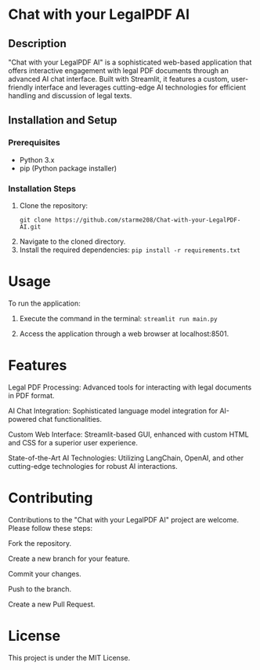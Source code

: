 # Chat with your LegalPDF AI

## Description
"Chat with your LegalPDF AI" is a sophisticated web-based application that offers interactive engagement with legal PDF documents through an advanced AI chat interface. Built with Streamlit, it features a custom, user-friendly interface and leverages cutting-edge AI technologies for efficient handling and discussion of legal texts.

## Installation and Setup

### Prerequisites
- Python 3.x
- pip (Python package installer)

### Installation Steps
1. Clone the repository:
   ```
   git clone https://github.com/starme208/Chat-with-your-LegalPDF-AI.git
   ```
2. Navigate to the cloned directory.
3. Install the required dependencies:
``` pip install -r requirements.txt ```
# Usage
To run the application:

1. Execute the command in the terminal:
``` streamlit run main.py ```

2. Access the application through a web browser at localhost:8501.

# Features
Legal PDF Processing: Advanced tools for interacting with legal documents in PDF format.

AI Chat Integration: Sophisticated language model integration for AI-powered chat functionalities.

Custom Web Interface: Streamlit-based GUI, enhanced with custom HTML and CSS for a superior user experience.

State-of-the-Art AI Technologies: Utilizing LangChain, OpenAI, and other cutting-edge technologies for robust AI interactions.

# Contributing
Contributions to the "Chat with your LegalPDF AI" project are welcome. Please follow these steps:

Fork the repository.

Create a new branch for your feature.

Commit your changes.

Push to the branch.

Create a new Pull Request.

# License
This project is under the MIT License.
